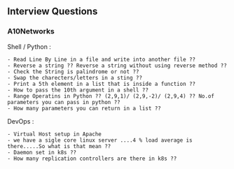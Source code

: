 ## Interview Questions


### A10Networks

Shell / Python : 
  
    - Read Line By Line in a file and write into another file ??
    - Reverse a string ?? Reverse a string without using reverse method ??
    - Check the String is palindrome or not ??
    - Swap the charecters/letters in a sting ??
    - Print a 5th element in a list that is inside a function ??
    - How to pass the 10th argument in a shell ??
    - Range Operatins in Python ?? (2,9,1)/ (2,9,-2)/ (2,9,4) ?? No.of parameters you can pass in python ??
    - How many parameters you can return in a list ??

DevOps : 

    - Virtual Host setup in Apache
    - we have a sigle core linux server ....4 % load average is there.....So what is that mean ??
    - Daemon set in k8s ??
    - How many replication controllers are there in k8s ??
